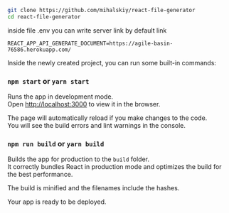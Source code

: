 
```sh
git clone https://github.com/mihalskiy/react-file-generator
cd react-file-generator
```

inside file .env you can write server link by default link 
```
REACT_APP_API_GENERATE_DOCUMENT=https://agile-basin-76586.herokuapp.com/
```

Inside the newly created project, you can run some built-in commands:

### `npm start` or `yarn start`

Runs the app in development mode.<br>
Open [http://localhost:3000](http://localhost:3000) to view it in the browser.

The page will automatically reload if you make changes to the code.<br>
You will see the build errors and lint warnings in the console.

### `npm run build` or `yarn build`

Builds the app for production to the `build` folder.<br>
It correctly bundles React in production mode and optimizes the build for the best performance.

The build is minified and the filenames include the hashes.<br>

Your app is ready to be deployed.
